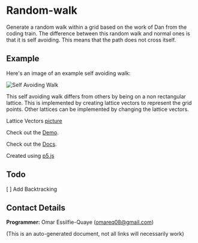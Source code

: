 # Random-walk

Generate a random walk within a grid based on the work of Dan from the coding
train.  The difference between this random walk and normal ones is that it is
self avoiding.  This means that the path does not cross itself.

## Example
Here's an image of an example self avoiding walk:

![Self Avoiding Walk](https://omareq.github.io/imgs/p_020.gif)

This self avoiding walk differs from others by being on a non rectangular
lattice.  This is implemented by creating lattice vectors to represent the grid
points.  Other lattices can be implemented by changing the lattice vectors.

Lattice Vectors [picture](https://mpb.readthedocs.io/en/latest/Data_Analysis_Tutorial/)

Check out the [Demo](https://omareq.github.io/random-walk/).

Check out the [Docs](https://omareq.github.io/random-walk/docs/).

Created using [p5.js](https://p5js.org/)

## Todo

[ ] Add Backtracking

## Contact Details
__Programmer:__ Omar Essilfie-Quaye (omareq08@gmail.com)


(This is an auto-generated document, not all links will necessarily work)
